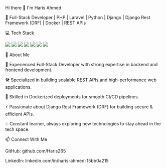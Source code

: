 Hi there 👋 I'm Haris Ahmed

🚀 Full-Stack Developer | PHP | Laravel | Python | Django | Django Rest Framework (DRF) | Docker | REST APIs

💻 Tech Stack
<p align="left"> <img src="https://img.shields.io/badge/PHP-777BB4?style=for-the-badge&logo=php&logoColor=white"/> <img src="https://img.shields.io/badge/Laravel-FF2D20?style=for-the-badge&logo=laravel&logoColor=white"/> <img src="https://img.shields.io/badge/Python-3776AB?style=for-the-badge&logo=python&logoColor=white"/> <img src="https://img.shields.io/badge/Django-092E20?style=for-the-badge&logo=django&logoColor=white"/> <img src="https://img.shields.io/badge/Django%20REST%20Framework-ff1709?style=for-the-badge&logo=django&logoColor=white"/> <img src="https://img.shields.io/badge/Docker-2496ED?style=for-the-badge&logo=docker&logoColor=white"/> <img src="https://img.shields.io/badge/REST%20APIs-02569B?style=for-the-badge&logo=fastapi&logoColor=white"/> </p>
🌟 About Me

🔭 Experienced Full-Stack Developer with strong expertise in backend and frontend development.

🛠 Specialized in building scalable REST APIs and high-performance web applications.

🐳 Skilled in Dockerized deployments for smooth CI/CD pipelines.

⚡ Passionate about Django Rest Framework (DRF) for building secure & efficient APIs.

💡 Constant learner, always exploring new technologies to stay ahead in the tech space.

📫 Connect With Me

GitHub: github.com/Haris265

LinkedIn: linkedin.com/in/haris-ahmed-15bb0a215
